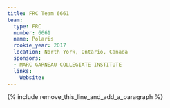 ```yaml
---
title: FRC Team 6661
team:
  type: FRC
  number: 6661
  name: Polaris
  rookie_year: 2017
  location: North York, Ontario, Canada
  sponsors:
  - MARC GARNEAU COLLEGIATE INSTITUTE
  links:
    Website:
---
```


{% include remove_this_line_and_add_a_paragraph %}